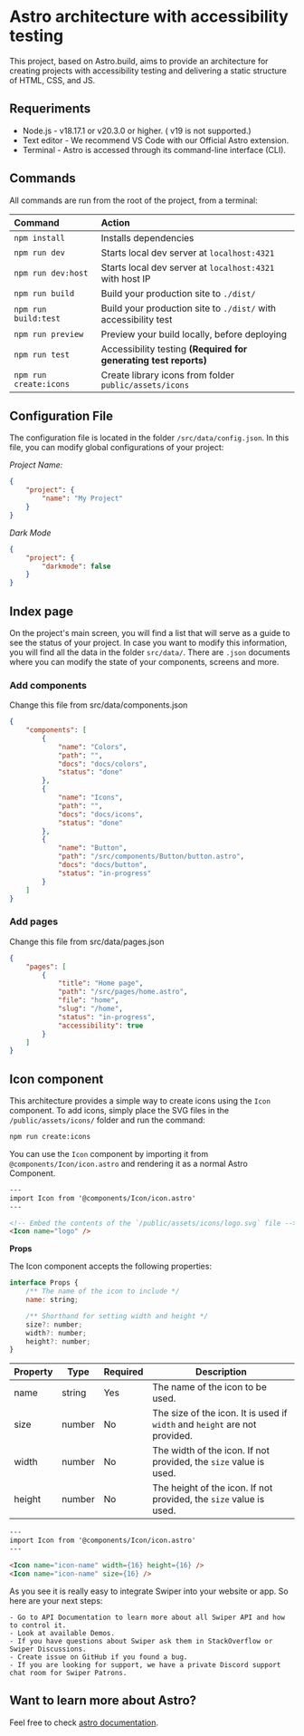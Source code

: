 # Astro architecture with accessibility testing

This project, based on Astro.build, aims to provide an architecture for creating projects with accessibility testing and delivering a static structure of HTML, CSS, and JS.

## Requeriments

* Node.js - v18.17.1 or v20.3.0 or higher. ( v19 is not supported.)
* Text editor - We recommend VS Code with our Official Astro extension.
* Terminal - Astro is accessed through its command-line interface (CLI).

## Commands

All commands are run from the root of the project, from a terminal:

| Command                   | Action                                                             |
| :------------------------ | :----------------------------------------------------------------- |
| `npm install`             | Installs dependencies                                              |
| `npm run dev`             | Starts local dev server at `localhost:4321`                        |
| `npm run dev:host`        | Starts local dev server at `localhost:4321` with host IP           |
| `npm run build`           | Build your production site to `./dist/`                            |
| `npm run build:test`      | Build your production site to `./dist/` with accessibility test    |
| `npm run preview`         | Preview your build locally, before deploying                       |
| `npm run test`            | Accessibility testing **(Required for generating test reports)**   |
| `npm run create:icons`    | Create library icons from folder `public/assets/icons`             |

## Configuration File

The configuration file is located in the folder `/src/data/config.json`. In this file, you can modify global configurations of your project:

*Project Name:*

```json
{
    "project": {
        "name": "My Project"
    }
}
```

*Dark Mode*

```json
{
    "project": {
        "darkmode": false
    }
}
```

## Index page

On the project's main screen, you will find a list that will serve as a guide to see the status of your project. In case you want to modify this information, you will find all the data in the folder `src/data/`. There are `.json` documents where you can modify the state of your components, screens and more.

### Add components

Change this file from src/data/components.json

```json
{
    "components": [
        {
            "name": "Colors",
            "path": "",
            "docs": "docs/colors",
            "status": "done"
        },
        {
            "name": "Icons",
            "path": "",
            "docs": "docs/icons",
            "status": "done"
        },
        {
            "name": "Button",
            "path": "/src/components/Button/button.astro",
            "docs": "docs/button",
            "status": "in-progress"
        }
    ]
}
```

### Add pages

Change this file from src/data/pages.json

```json
{
    "pages": [
        {
            "title": "Home page",
            "path": "/src/pages/home.astro",
            "file": "home",
            "slug": "/home",
            "status": "in-progress",
            "accessibility": true
        }
    ]
}
```

## Icon component

This architecture provides a simple way to create icons using the `Icon` component. To add icons, simply place the SVG files in the `/public/assets/icons/` folder and run the command:

```bash
npm run create:icons
```

You can use the `Icon` component by importing it from `@components/Icon/icon.astro` and rendering it as a normal Astro Component.

```html
---
import Icon from '@components/Icon/icon.astro'
---

<!-- Embed the contents of the `/public/assets/icons/logo.svg` file -->
<Icon name="logo" />
```

**Props**

The Icon component accepts the following properties:

```js
interface Props {
    /** The name of the icon to include */
    name: string;

    /** Shorthand for setting width and height */
    size?: number;
    width?: number;
    height?: number;
}
```


| Property | Type    | Required | Description                                                                |
|----------|---------|----------|----------------------------------------------------------------------------|
| name     | string  | Yes      | The name of the icon to be used.                                           |
| size     | number  | No       | The size of the icon. It is used if `width` and `height` are not provided. |
| width    | number  | No       | The width of the icon. If not provided, the `size` value is used.          |
| height   | number  | No       | The height of the icon. If not provided, the `size` value is used.         |

```html
---
import Icon from '@components/Icon/icon.astro'
---

<Icon name="icon-name" width={16} height={16} />
<Icon name="icon-name" size={16} />
```
As you see it is really easy to integrate Swiper into your website or app. So here are your next steps:

    - Go to API Documentation to learn more about all Swiper API and how to control it.
    - Look at available Demos.
    - If you have questions about Swiper ask them in StackOverflow or Swiper Discussions.
    - Create issue on GitHub if you found a bug.
    - If you are looking for support, we have a private Discord support chat room for Swiper Patrons.

## Want to learn more about Astro?

Feel free to check [astro documentation](https://docs.astro.build).
